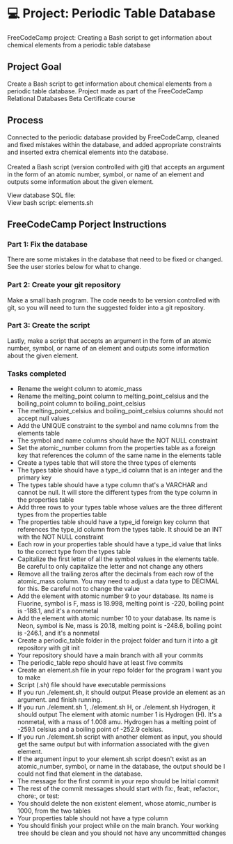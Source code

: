 # 💻 Project: Periodic Table Database
FreeCodeCamp project: Creating a Bash script to get information about chemical elements from a periodic table database

## Project Goal
Create a Bash script to get information about chemical elements from a periodic table database.
Project made as part of the FreeCodeCamp Relational Databases Beta Certificate course

## Process
Connected to the periodic database provided by FreeCodeCamp, cleaned and fixed mistakes within the database, and added appropriate constraints and inserted extra chemical elements into the database.
<br><br>
Created a Bash script (version controlled with git) that accepts an argument in the form of an atomic number, symbol, or name of an element and outputs some information about the given element.

View database SQL file: 
<br>
View bash script: elements.sh

## FreeCodeCamp Porject Instructions

### Part 1: Fix the database

There are some mistakes in the database that need to be fixed or changed. See the user stories below for what to change.

### Part 2: Create your git repository

Make a small bash program. The code needs to be version controlled with git, so you will need to turn the suggested folder into a git repository.

### Part 3: Create the script

Lastly, make a script that accepts an argument in the form of an atomic number, symbol, or name of an element and outputs some information about the given element.

### Tasks completed

<ul>
  <li>Rename the weight column to atomic_mass</li>
  <li>Rename the melting_point column to melting_point_celsius and the boiling_point column to boiling_point_celsius</li>
  <li>The melting_point_celsius and boiling_point_celsius columns should not accept null values</li>
  <li>Add the UNIQUE constraint to the symbol and name columns from the elements table</li>
  <li>The symbol and name columns should have the NOT NULL constraint</li>
  <li>Set the atomic_number column from the properties table as a foreign key that references the column of the same name in the elements table</li>
  <li>Create a types table that will store the three types of elements</li>
  <li>The types table should have a type_id column that is an integer and the primary key</li>
  <li>The types table should have a type column that's a VARCHAR and cannot be null. It will store the different types from the type column in the properties table</li>
  <li>Add three rows to your types table whose values are the three different types from the properties table</li>
  <li>The properties table should have a type_id foreign key column that references the type_id column from the types table. It should be an INT with the NOT NULL constraint</li>
  <li>Each row in your properties table should have a type_id value that links to the correct type from the types table</li>
  <li>Capitalize the first letter of all the symbol values in the elements table. Be careful to only capitalize the letter and not change any others</li>
  <li>Remove all the trailing zeros after the decimals from each row of the atomic_mass column. You may need to adjust a data type to DECIMAL for this. Be careful not to change the value</li>
  <li>Add the element with atomic number 9 to your database. Its name is Fluorine, symbol is F, mass is 18.998, melting point is -220, boiling point is -188.1, and it's a nonmetal</li>
  <li>Add the element with atomic number 10 to your database. Its name is Neon, symbol is Ne, mass is 20.18, melting point is -248.6, boiling point is -246.1, and it's a nonmetal</li>
  <li>Create a periodic_table folder in the project folder and turn it into a git repository with git init</li>
  <li>Your repository should have a main branch with all your commits</li>
  <li>The periodic_table repo should have at least five commits</li>
  <li>Create an element.sh file in your repo folder for the program I want you to make</li>
  <li>Script (.sh) file should have executable permissions</li>
  <li>If you run ./element.sh, it should output Please provide an element as an argument. and finish running.</li>
  <li>If you run ./element.sh 1, ./element.sh H, or ./element.sh Hydrogen, it should output The element with atomic number 1 is Hydrogen (H). It's a nonmetal, with a mass of 1.008 amu. Hydrogen has a melting point of -259.1 celsius and a boiling point of -252.9 celsius.</li>
  <li>If you run ./element.sh script with another element as input, you should get the same output but with information associated with the given element.</li>
  <li>If the argument input to your element.sh script doesn't exist as an atomic_number, symbol, or name in the database, the output should be I could not find that element in the database.</li>
  <li>The message for the first commit in your repo should be Initial commit</li>
  <li>The rest of the commit messages should start with fix:, feat:, refactor:, chore:, or test:</li>
  <li>You should delete the non existent element, whose atomic_number is 1000, from the two tables</li>
  <li>Your properties table should not have a type column</li>
  <li>You should finish your project while on the main branch. Your working tree should be clean and you should not have any uncommitted changes</li>
</ul> 

